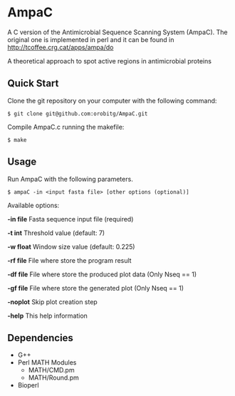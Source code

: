 AmpaC
=====

A C version of the Antimicrobial Sequence Scanning System (AmpaC). The original one is implemented in perl and it can be found in http://tcoffee.crg.cat/apps/ampa/do

A theoretical approach to spot active regions in antimicrobial proteins

Quick Start
-----------

Clone the git repository on your computer with the following command:

	$ git clone git@github.com:orobitg/AmpaC.git

Compile AmpaC.c running the makefile:

	$ make

Usage
-----

Run AmpaC with the following parameters.

 	$ ampaC -in <input fasta file> [other options (optional)]

Available options:

**-in file**      Fasta sequence input file (required)

**-t int**       Threshold value (default: 7)

**-w float**      Window size value (default: 0.225)

**-rf file**      File where store the program result

**-df file**      File where store the produced plot data (Only Nseq == 1)

**-gf file**      File where store the generated plot (Only Nseq == 1)

**-noplot**  Skip plot creation step

**-help**    This help information

Dependencies 
------------

 * G++
 * Perl MATH Modules
    * MATH/CMD.pm
    * MATH/Round.pm
 * Bioperl



